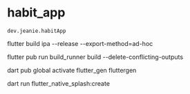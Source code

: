 # habit_app

`dev.jeanie.habitApp`

flutter build ipa --release --export-method=ad-hoc

flutter pub run build_runner build --delete-conflicting-outputs

dart pub global activate flutter_gen
fluttergen

dart run flutter_native_splash:create